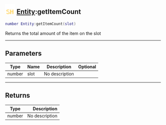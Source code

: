 ## <img src="../../.gitbook/assets/shared.png" width="32" height="32" /> [Entity](../entity/README.md):getItemCount

```lua
number Entity:getItemCount(slot)
```

Returns the total amount of the item on the slot<br>

-----------------
## Parameters

| Type   | Name | Description | Optional |
| ------ | ---- | ----------- | -------: |
| number | slot | No description |  |

-----------------
## Returns

| Type   | Description |
| ------ | ----------: |
| number | No description |
